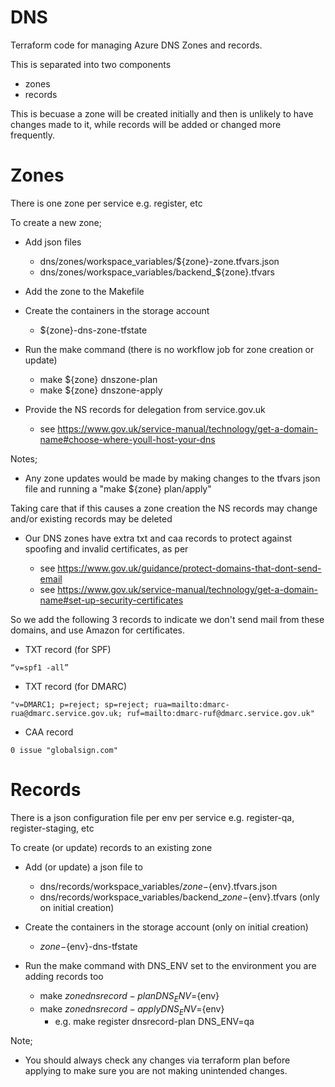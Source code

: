 # DNS

Terraform code for managing Azure DNS Zones and records.

This is separated into two components

- zones
- records

This is becuase a zone will be created initially and then is unlikely to have changes made to it,
while records will be added or changed more frequently.

# Zones

There is one zone per service e.g. register, etc

To create a new zone;

- Add json files

    - dns/zones/workspace_variables/${zone}-zone.tfvars.json
    - dns/zones/workspace_variables/backend_${zone}.tfvars

- Add the zone to the Makefile

- Create the containers in the storage account

    - ${zone}-dns-zone-tfstate

- Run the make command (there is no workflow job for zone creation or update)

    - make ${zone} dnszone-plan
    - make ${zone} dnszone-apply

- Provide the NS records for delegation from service.gov.uk

    - see https://www.gov.uk/service-manual/technology/get-a-domain-name#choose-where-youll-host-your-dns

Notes;

- Any zone updates would be made by making changes to the tfvars json file and running a "make ${zone} plan/apply"

Taking care that if this causes a zone creation the NS records may change and/or existing records may be deleted

- Our DNS zones have extra txt and caa records to protect against spoofing and invalid certificates, as per

    - see https://www.gov.uk/guidance/protect-domains-that-dont-send-email
    - see https://www.gov.uk/service-manual/technology/get-a-domain-name#set-up-security-certificates

So we add the following 3 records to indicate we don't send mail from these domains, and use Amazon for certificates.

- TXT record (for SPF)
```
“v=spf1 -all”
```

- TXT record (for DMARC)
```
"v=DMARC1; p=reject; sp=reject; rua=mailto:dmarc-rua@dmarc.service.gov.uk; ruf=mailto:dmarc-ruf@dmarc.service.gov.uk"
```

- CAA record
```
0 issue "globalsign.com"
```

# Records

There is a json configuration file per env per service e.g. register-qa, register-staging, etc

To create (or update) records to an existing zone

- Add (or update) a json file to

    - dns/records/workspace_variables/${zone}-${env}.tfvars.json
    - dns/records/workspace_variables/backend_${zone}-${env}.tfvars (only on initial creation)

- Create the containers in the storage account (only on initial creation)

    - ${zone}-${env}-dns-tfstate

- Run the make command with DNS_ENV set to the environment you are adding records too

    - make ${zone} dnsrecord-plan DNS_ENV=${env}
    - make ${zone} dnsrecord-apply DNS_ENV=${env}
        - e.g. make register dnsrecord-plan DNS_ENV=qa

Note;
- You should always check any changes via terraform plan before applying to make sure you are not making unintended changes.
